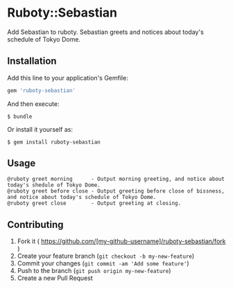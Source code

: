 # Ruboty::Sebastian

Add Sebastian to ruboty.
Sebastian greets and notices about today's schedule of Tokyo Dome.

## Installation

Add this line to your application's Gemfile:

```ruby
gem 'ruboty-sebastian'
```

And then execute:

    $ bundle

Or install it yourself as:

    $ gem install ruboty-sebastian

## Usage

~~~~
@ruboty greet morning      - Output morning greeting, and notice about today's shedule of Tokyo Dome.
@ruboty greet before close - Output greeting before close of bissness, and notice about today's schedule of Tokyo Dome.
@ruboty greet close        - Output greeting at closing.
~~~~

## Contributing

1. Fork it ( https://github.com/[my-github-username]/ruboty-sebastian/fork )
2. Create your feature branch (`git checkout -b my-new-feature`)
3. Commit your changes (`git commit -am 'Add some feature'`)
4. Push to the branch (`git push origin my-new-feature`)
5. Create a new Pull Request

